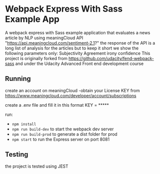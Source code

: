 # Webpack Express With Sass Example App
A webpack express with Sass example application that evaluates a news article by NLP using meaningCloud API 
"https://api.meaningcloud.com/sentiment-2.1?"
the response of the API is a long list of analysis for the articles but to keep it short we show the following parameters only:
Subjectivity
Agreement 
irony
confidence 
This project is originally forked from https://github.com/udacity/fend-webpack-sass
and under the Udacity Advanced Front end development course


## Running

create an account on meaningCloud -obtain your License KEY from 
https://www.meaningcloud.com/developer/account/subscriptions

create a .env file and fill it in this format 
KEY = ***** 

run:
- ```npm install```
- ```npm run build-dev``` to start the webpack dev server
- ```npm run build-prod``` to generate a dist folder for prod
- ```npm start``` to run the Express server on port 8081

## Testing

the project is tested using JEST 